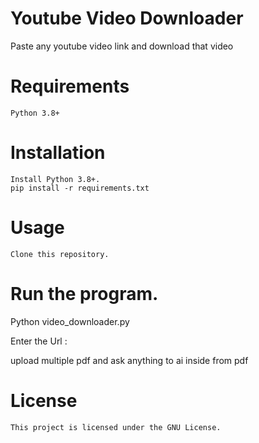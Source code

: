 # Youtube Video Downloader
Paste any youtube video link and download that video

<h1>Requirements</h1>

    Python 3.8+
    

<h1>Installation</h1>

    Install Python 3.8+.
    pip install -r requirements.txt
    

<h1>Usage</h1>

    Clone this repository.
<h1>Run the program.</h1>
    
   Python video_downloader.py
   
   Enter the Url :
    
upload multiple pdf and ask anything to ai inside from pdf

<H1>License</H1>

    This project is licensed under the GNU License.
